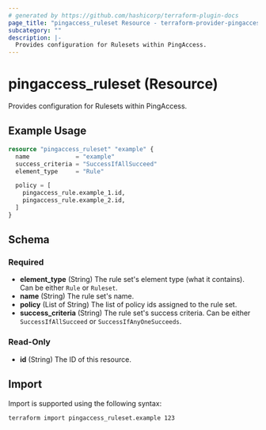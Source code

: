 ```yaml
---
# generated by https://github.com/hashicorp/terraform-plugin-docs
page_title: "pingaccess_ruleset Resource - terraform-provider-pingaccess"
subcategory: ""
description: |-
  Provides configuration for Rulesets within PingAccess.
---
```


# pingaccess_ruleset (Resource)

Provides configuration for Rulesets within PingAccess.

## Example Usage

```terraform
resource "pingaccess_ruleset" "example" {
  name             = "example"
  success_criteria = "SuccessIfAllSucceed"
  element_type     = "Rule"

  policy = [
    pingaccess_rule.example_1.id,
    pingaccess_rule.example_2.id,
  ]
}
```

<!-- schema generated by tfplugindocs -->
## Schema

### Required

- **element_type** (String) The rule set's element type (what it contains). Can be either `Rule` or `Ruleset`.
- **name** (String) The rule set's name.
- **policy** (List of String) The list of policy ids assigned to the rule set.
- **success_criteria** (String) The rule set's success criteria. Can be either `SuccessIfAllSucceed` or `SuccessIfAnyOneSucceeds`.

### Read-Only

- **id** (String) The ID of this resource.

## Import

Import is supported using the following syntax:

```shell
terraform import pingaccess_ruleset.example 123
```
